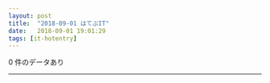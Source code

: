 ```yaml
---
layout: post
title:  "2018-09-01 はてぶIT"
date:   2018-09-01 19:01:29
tags: [it-hotentry]
---
```

0 件のデータあり

<hr>
